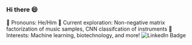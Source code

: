 ### Hi there 😄

👨 Pronouns: He/Him
🌱 Current exploration: Non-negative matrix factorization of music samples, CNN classifcation of instruments
🔭 Interests: Machine learning, biotechnology, and more!
    <img src="https://img.shields.io/badge/LinkedIn-blue?style=for-the-badge&logo=linkedin&logoColor=white" alt="LinkedIn Badge"/>


<!--
**kevinlu4588/kevinlu4588** is a ✨ _special_ ✨ repository because its `README.md` (this file) appears on your GitHub profile.

Here are some ideas to get you started:

- 🔭 I’m currently working on ...
- 🌱 I’m currently learning ...
- 👯 I’m looking to collaborate on ...
- 🤔 I’m looking for help with ...
- 💬 Ask me about ...
- 📫 How to reach me: ...
- 😄 Pronouns: ...
- ⚡ Fun fact: ...
-->
